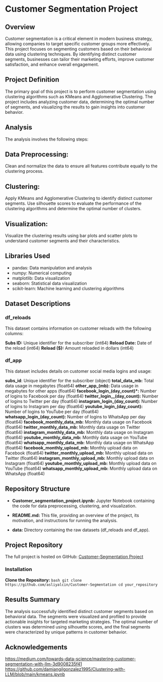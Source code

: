 # Customer Segmentation Project

## Overview

Customer segmentation is a critical element in modern business strategy, allowing companies to target specific customer groups more effectively. This project focuses on segmenting customers based on their behavioral data using clustering techniques. By identifying distinct customer segments, businesses can tailor their marketing efforts, improve customer satisfaction, and enhance overall engagement.

## Project Definition
The primary goal of this project is to perform customer segmentation using clustering algorithms such as KMeans and Agglomerative Clustering. The project includes analyzing customer data, determining the optimal number of segments, and visualizing the results to gain insights into customer behavior.

## Analysis
The analysis involves the following steps:

## Data Preprocessing:
Clean and normalize the data to ensure all features contribute equally to the clustering process.

## Clustering:
Apply KMeans and Agglomerative Clustering to identify distinct customer segments.
Use silhouette scores to evaluate the performance of the clustering algorithms and determine the optimal number of clusters.

## Visualization:
Visualize the clustering results using bar plots and scatter plots to understand customer segments and their characteristics.

## Libraries Used
- pandas: Data manipulation and analysis
- numpy: Numerical computing
- matplotlib: Data visualization
- seaborn: Statistical data visualization
- scikit-learn: Machine learning and clustering algorithms

## Dataset Descriptions

### df_reloads
This dataset contains information on customer reloads with the following columns:

**Subs ID:** Unique identifier for the subscriber (int64)
**Reload Date:** Date of the reload (int64)
**Reload ($):** Amount reloaded in dollars (int64)


### df_app
This dataset includes details on customer social media logins and usage:

**subs_id**: Unique identifier for the subscriber (object)
**total_data_mb:** Total data usage in megabytes (float64)
**other_app_(mb):** Data usage in megabytes for other apps (float64)
**facebook_login_(day_count)*:** Number of logins to Facebook per day (float64)
**twitter_login__(day_count):** Number of logins to Twitter per day (float64)
**instagram_login_(day_count):** Number of logins to Instagram per day (float64)
**youtube_login_(day_count):** Number of logins to YouTube per day (float64)
**whatsapp_login_(day_count):** Number of logins to WhatsApp per day (float64)
**facebook_monthly_data_mb:** Monthly data usage on Facebook (float64)
**twitter_monthly_data_mb:** Monthly data usage on Twitter (float64)
**instagram_monthly_data_mb:** Monthly data usage on Instagram (float64)
**youtube_monthly_data_mb:** Monthly data usage on YouTube (float64)
**whatsapp_monthly_data_mb:** Monthly data usage on WhatsApp (float64)
**facebook_monthly_upload_mb:** Monthly upload data on Facebook (float64)
**twitter_monthly_upload_mb:** Monthly upload data on Twitter (float64)
**instagram_monthly_upload_mb:** Monthly upload data on Instagram (float64)
**youtube_monthly_upload_mb:** Monthly upload data on YouTube (float64)
**whatsapp_monthly_upload_mb:** Monthly upload data on WhatsApp (float64)

## Repository Structure

- **Customer_segmentation_project.ipynb:**   Jupyter Notebook containing the code for data preprocessing, clustering, and visualization.
  
- **README.md:**  This file, providing an overview of the project, its motivation, and instructions for running the analysis.
  
- **data:** Directory containing the raw datasets (df_reloads and df_app).
  

 ## Project Repository
 
The full project is hosted on GitHub: [Customer-Segmentation Project](https://github.com/asliyalcin/Customer-Segmentation)


### Installation

 **Clone the Repository:**
    ```bash
    git clone https://github.com/asliyalcin/Customer-Segmentation
    cd your_repository
    ```

## Results Summary
The analysis successfully identified distinct customer segments based on behavioral data. The segments were visualized and profiled to provide actionable insights for targeted marketing strategies. The optimal number of clusters was determined using silhouette scores, and the final segments were characterized by unique patterns in customer behavior.

## Acknowledgements
https://medium.com/towards-data-science/mastering-customer-segmentation-with-llm-3d9008235f41
https://github.com/damiangilgonzalez1995/Clustering-with-LLM/blob/main/kmeans.ipynb
